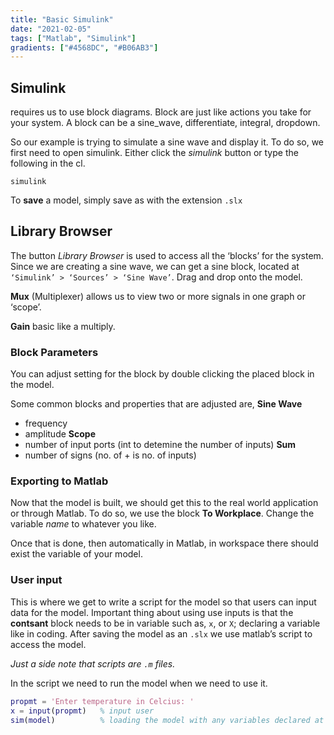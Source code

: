 ```yaml
---
title: "Basic Simulink"
date: "2021-02-05"
tags: ["Matlab", "Simulink"]
gradients: ["#4568DC", "#B06AB3"]
---
```


## Simulink
requires us to use block diagrams. Block are just like actions you take for your system. A block can be a sine_wave, differentiate, integral, dropdown.

So our example is trying to simulate a sine wave and display it. To do so, we first need to open simulink. Either click the *simulink* button or type the following in the cl.

```
simulink
```

To **save** a model, simply save as with the extension `.slx`

## Library Browser
The button *Library Browser* is used to access all the ‘blocks’ for the system. Since we are creating a sine wave, we can get a sine block, located at `‘Simulink’ > ‘Sources’ > ‘Sine Wave’`. Drag and drop onto the model.

**Mux** (Multiplexer) allows us to view two or more signals in one graph or ‘scope’.

**Gain** basic like a multiply.

### Block Parameters
You can adjust setting for the block by double clicking the placed block in the model.

Some common blocks and properties that are adjusted are, **Sine Wave**
- frequency
- amplitude
**Scope**
- number of input ports (int to detemine the number of inputs)
**Sum**
- number of signs (no. of + is no. of inputs)

### Exporting to Matlab
Now that the model is built, we should get this to the real world application or through Matlab. To do so, we use the block **To Workplace**. Change the variable *name* to whatever you like.

Once that is done, then automatically in Matlab, in workspace there should exist the variable of your model.

### User input
This is where we get to write a script for the model so that users can input data for the model. Important thing about using use inputs is that the **contsant** block needs to be in variable such as, `x`, or `X`; declaring a variable like in coding. After saving the model as an `.slx` we use matlab’s script to access the model.

*Just a side note that scripts are `.m` files.*

In the script we need to run the model when we need to use it.

```matlab
propmt = 'Enter temperature in Celcius: '
x = input(propmt)	% input user
sim(model) 			% loading the model with any variables declared at the top
```